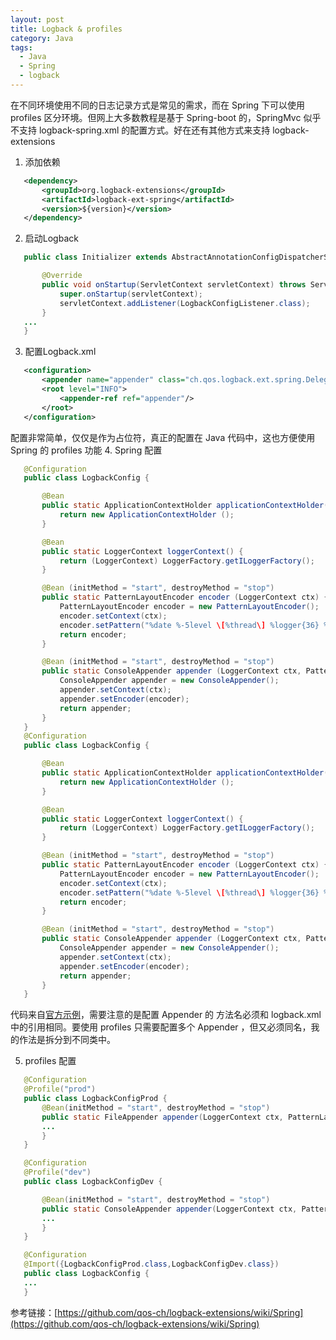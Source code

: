 ```yaml
---
layout: post
title: Logback & profiles
category: Java
tags: 
  - Java 
  - Spring
  - logback
---
```

在不同环境使用不同的日志记录方式是常见的需求，而在 Spring 下可以使用 profiles 区分环境。但网上大多数教程是基于 Spring-boot 的，SpringMvc 似乎不支持 logback-spring.xml 的配置方式。好在还有其他方式来支持 logback-extensions
1. 添加依赖
```xml
   <dependency>
       <groupId>org.logback-extensions</groupId>
       <artifactId>logback-ext-spring</artifactId>
       <version>${version}</version>
   </dependency>
```
2. 启动Logback    
```java
   public class Initializer extends AbstractAnnotationConfigDispatcherServletInitializer {

       @Override
       public void onStartup(ServletContext servletContext) throws ServletException {
           super.onStartup(servletContext);
           servletContext.addListener(LogbackConfigListener.class);
       }
   ...
   }
```
3. 配置Logback.xml
```xml
   <configuration>
       <appender name="appender" class="ch.qos.logback.ext.spring.DelegatingLogbackAppender"/>
       <root level="INFO">
           <appender-ref ref="appender"/>
       </root>
   </configuration>
```
配置非常简单，仅仅是作为占位符，真正的配置在 Java 代码中，这也方便使用 Spring 的 profiles 功能
4. Spring 配置   
```java
   @Configuration
   public class LogbackConfig {

       @Bean 
       public static ApplicationContextHolder applicationContextHolder() {
           return new ApplicationContextHolder ();
       }

       @Bean 
       public static LoggerContext loggerContext() {
           return (LoggerContext) LoggerFactory.getILoggerFactory();
       }

       @Bean (initMethod = "start", destroyMethod = "stop")
       public static PatternLayoutEncoder encoder (LoggerContext ctx) {
           PatternLayoutEncoder encoder = new PatternLayoutEncoder();
           encoder.setContext(ctx);
           encoder.setPattern("%date %-5level \[%thread\] %logger{36} %m%n");
           return encoder;
       }

       @Bean (initMethod = "start", destroyMethod = "stop")
       public static ConsoleAppender appender (LoggerContext ctx, PatternLayoutEncoder encoder) {
           ConsoleAppender appender = new ConsoleAppender();
           appender.setContext(ctx);
           appender.setEncoder(encoder);
           return appender;
       }
   }
   @Configuration
   public class LogbackConfig {

       @Bean 
       public static ApplicationContextHolder applicationContextHolder() {
           return new ApplicationContextHolder ();
       }

       @Bean 
       public static LoggerContext loggerContext() {
           return (LoggerContext) LoggerFactory.getILoggerFactory();
       }

       @Bean (initMethod = "start", destroyMethod = "stop")
       public static PatternLayoutEncoder encoder (LoggerContext ctx) {
           PatternLayoutEncoder encoder = new PatternLayoutEncoder();
           encoder.setContext(ctx);
           encoder.setPattern("%date %-5level \[%thread\] %logger{36} %m%n");
           return encoder;
       }

       @Bean (initMethod = "start", destroyMethod = "stop")
       public static ConsoleAppender appender (LoggerContext ctx, PatternLayoutEncoder encoder) {
           ConsoleAppender appender = new ConsoleAppender();
           appender.setContext(ctx);
           appender.setEncoder(encoder);
           return appender;
       }
   }
```
代码来自[官方示例](https://github.com/qos-ch/logback-extensions/wiki/Spring)，需要注意的是配置 Appender 的 方法名必须和 logback.xml 中的引用相同。要使用 profiles 只需要配置多个 Appender ，但又必须同名，我的作法是拆分到不同类中。

5. profiles 配置
```java
   @Configuration
   @Profile("prod")
   public class LogbackConfigProd { 
       @Bean(initMethod = "start", destroyMethod = "stop")
       public static FileAppender appender(LoggerContext ctx, PatternLayoutEncoder encoder) {
       ... 
       }
   }

   @Configuration
   @Profile("dev")
   public class LogbackConfigDev {

       @Bean(initMethod = "start", destroyMethod = "stop")
       public static ConsoleAppender appender(LoggerContext ctx, PatternLayoutEncoder encoder) {
       ...
       }
   }

   @Configuration
   @Import({LogbackConfigProd.class,LogbackConfigDev.class})
   public class LogbackConfig {
   ...
   }
```

参考链接：[https://github.com/qos-ch/logback-extensions/wiki/Spring](https://github.com/qos-ch/logback-extensions/wiki/Spring)